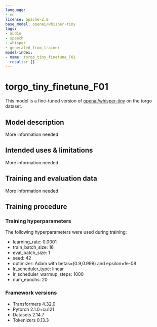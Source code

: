 ```yaml
---
language:
- en
license: apache-2.0
base_model: openai/whisper-tiny
tags:
- audio
- speech
- whisper
- generated_from_trainer
model-index:
- name: torgo_tiny_finetune_F01
  results: []
---
```


<!-- This model card has been generated automatically according to the information the Trainer had access to. You
should probably proofread and complete it, then remove this comment. -->

# torgo_tiny_finetune_F01

This model is a fine-tuned version of [openai/whisper-tiny](https://huggingface.co/openai/whisper-tiny) on the torgo dataset.

## Model description

More information needed

## Intended uses & limitations

More information needed

## Training and evaluation data

More information needed

## Training procedure

### Training hyperparameters

The following hyperparameters were used during training:
- learning_rate: 0.0001
- train_batch_size: 16
- eval_batch_size: 1
- seed: 42
- optimizer: Adam with betas=(0.9,0.999) and epsilon=1e-08
- lr_scheduler_type: linear
- lr_scheduler_warmup_steps: 1000
- num_epochs: 20

### Framework versions

- Transformers 4.32.0
- Pytorch 2.1.0+cu121
- Datasets 2.14.7
- Tokenizers 0.13.3
